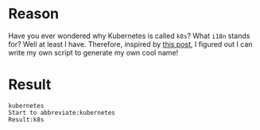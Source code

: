 # Reason
Have you ever wondered why Kubernetes is called `k8s`? What `i18n` stands for? Well at least I have. Therefore, inspired by [this post](https://medium.com/@rothgar/why-kubernetes-is-abbreviated-k8s-905289405a3c), I figured out I can write my own script to generate my own cool name!

# Result
```
kubernetes
Start to abbreviate:kubernetes
Result:k8s
```
